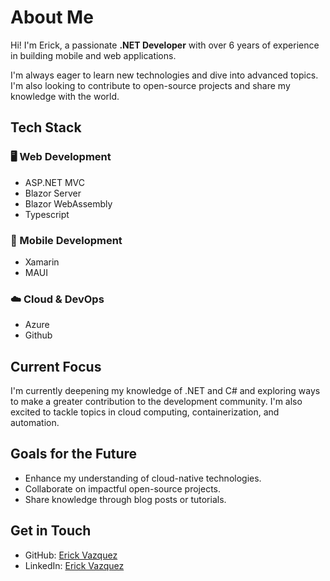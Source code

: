 # About Me

Hi! I'm Erick, a passionate **.NET Developer** with over 6 years of experience in building mobile and web applications.

I'm always eager to learn new technologies and dive into advanced topics. I'm also looking to contribute to open-source projects and share my knowledge with the world.

## Tech Stack

### 🖥 Web Development
- ASP.NET MVC
- Blazor Server
- Blazor WebAssembly
- Typescript

### 📱 Mobile Development
- Xamarin
- MAUI

### ☁️ Cloud & DevOps
- Azure
- Github

## Current Focus
I'm currently deepening my knowledge of .NET and C# and exploring ways to make a greater contribution to the development community. I'm also excited to tackle topics in cloud computing, containerization, and automation.

## Goals for the Future
- Enhance my understanding of cloud-native technologies.
- Collaborate on impactful open-source projects.
- Share knowledge through blog posts or tutorials.

## Get in Touch
- GitHub: [Erick Vazquez](https://github.com/erickibanezdev)
- LinkedIn: [Erick Vazquez](https://www.linkedin.com/in/erickibanezdev)
